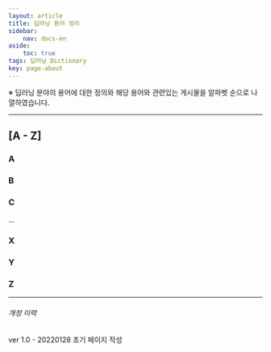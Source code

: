 ```yaml
---
layout: article
title: 딥러닝 용어 정리
sidebar:
    nav: docs-en
aside:
    toc: true
tags: 딥러닝 Dictionary
key: page-about
---
```

※ 딥러닝 분야의 용어에 대한 정의와 해당 용어와 관련있는 게시물을 알파벳 순으로 나열하였습니다.

***

## [A - Z]

### A

### B

### C

...

### X

### Y

### Z

-----

###### 개정 이력

ver 1.0 - 20220128 초기 페이지 작성